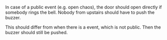 In case of a public event (e.g. open chaos), the door should open directly if 
somebody rings the bell. Nobody from upstairs should have to push the buzzer. 

This should differ from when there is a event, which is not public. Then 
the buzzer should still be pushed.